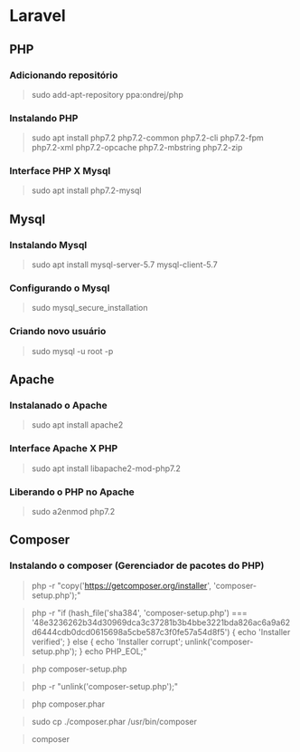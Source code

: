 # Laravel

## PHP

### Adicionando repositório
> sudo add-apt-repository ppa:ondrej/php

### Instalando PHP
> sudo apt install php7.2 php7.2-common php7.2-cli php7.2-fpm php7.2-xml php7.2-opcache php7.2-mbstring php7.2-zip
  
### Interface PHP X Mysql
> sudo apt install php7.2-mysql

## Mysql

### Instalando Mysql
> sudo apt install mysql-server-5.7 mysql-client-5.7 

### Configurando o Mysql
>  sudo mysql_secure_installation

### Criando novo usuário
>  sudo mysql -u root -p

## Apache

### Instalanado o Apache
> sudo apt install apache2

### Interface Apache X PHP
> sudo apt install libapache2-mod-php7.2 

### Liberando o PHP no Apache
> sudo a2enmod php7.2

## Composer

### Instalando o composer (Gerenciador de pacotes do PHP)
> php -r "copy('https://getcomposer.org/installer', 'composer-setup.php');"

>  php -r "if (hash_file('sha384', 'composer-setup.php') === '48e3236262b34d30969dca3c37281b3b4bbe3221bda826ac6a9a62d6444cdb0dcd0615698a5cbe587c3f0fe57a54d8f5') { echo 'Installer verified'; } else { echo 'Installer corrupt'; unlink('composer-setup.php'); } echo PHP_EOL;"

> php composer-setup.php

> php -r "unlink('composer-setup.php');"

> php composer.phar 

> sudo cp ./composer.phar /usr/bin/composer

> composer
  